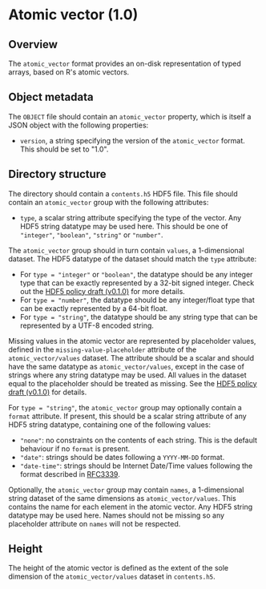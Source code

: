 

# Atomic vector (1.0)

## Overview

The `atomic_vector` format provides an on-disk representation of typed arrays, based on R's atomic vectors.

## Object metadata

The `OBJECT` file should contain an `atomic_vector` property, which is itself a JSON object with the following properties:

- `version`, a string specifying the version of the `atomic_vector` format.
  This should be set to "1.0".

## Directory structure

The directory should contain a `contents.h5` HDF5 file.
This file should contain an `atomic_vector` group with the following attributes:

- `type`, a scalar string attribute specifying the type of the vector.
  Any HDF5 string datatype may be used here.
  This should be one of `"integer"`, `"boolean"`, `"string"` or `"number"`.

The `atomic_vector` group should in turn contain `values`, a 1-dimensional dataset.
The HDF5 datatype of the dataset should match the `type` attribute:

- For `type = "integer"` or `"boolean"`, the datatype should be any integer type that can be exactly represented by a 32-bit signed integer.
  Check out the [HDF5 policy draft (v0.1.0)](https://github.com/ArtifactDB/Bioc-HDF5-policy/tree/v0.1.0) for more details.
- For `type = "number"`, the datatype should be any integer/float type that can be exactly represented by a 64-bit float.
- For `type = "string"`, the datatype should be any string type that can be represented by a UTF-8 encoded string.

Missing values in the atomic vector are represented by placeholder values, defined in the `missing-value-placeholder` attribute of the `atomic_vector/values` dataset.
The attribute should be a scalar and should have the same datatype as `atomic_vector/values`, except in the case of strings where any string datatype may be used.
All values in the dataset equal to the placeholder should be treated as missing.
See the [HDF5 policy draft (v0.1.0)](https://github.com/ArtifactDB/Bioc-HDF5-policy/tree/v0.1.0) for details.

For `type = "string"`, the `atomic_vector` group may optionally contain a `format` attribute.
If present, this should be a scalar string attribute of any HDF5 string datatype, containing one of the following values:

- `"none"`: no constraints on the contents of each string.
  This is the default behaviour if no `format` is present.
- `"date"`: strings should be dates following a `YYYY-MM-DD` format.
- `"date-time"`: strings should be Internet Date/Time values following the format described in [RFC3339](https://www.rfc-editor.org/rfc/rfc3339).

Optionally, the `atomic_vector` group may contain `names`, a 1-dimensional string dataset of the same dimensions as `atomic_vector/values`.
This contains the name for each element in the atomic vector.
Any HDF5 string datatype may be used here.
Names should not be missing so any placeholder attribute on `names` will not be respected.

## Height

The height of the atomic vector is defined as the extent of the sole dimension of the `atomic_vector/values` dataset in `contents.h5`.
